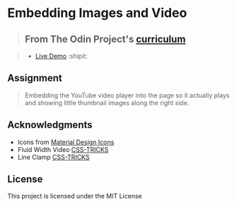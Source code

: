 # Embedding Images and Video

> ## From The Odin Project's [curriculum](https://www.theodinproject.com/lessons/embedding-images-and-video)

> - [Live Demo](https://igorashs.github.io/embedding-images-and-video/) :shipit:

## Assignment

> Embedding the YouTube video player into the page so it actually plays and showing little thumbnail images along the right side.

## Acknowledgments

- Icons from [Material Design Icons](https://materialdesignicons.com/)
- Fluid Width Video [CSS-TRICKS](https://css-tricks.com/NetMag/FluidWidthVideo/Article-FluidWidthVideo.php)
- Line Clamp [CSS-TRICKS](https://css-tricks.com/almanac/properties/l/line-clamp/)

## License
This project is licensed under the MIT License
